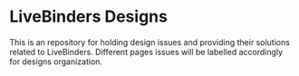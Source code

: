 # LiveBinders Designs
####
This is an repository for holding design issues and providing their solutions related to LiveBinders.
Different pages issues will be labelled accordingly for designs organization.
